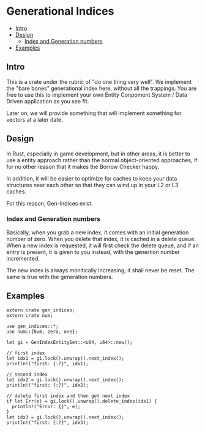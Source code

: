 Generational Indices
=========================================================================

-   [Intro](#intro)
-   [Design](#design)
    -   [Index and Generation numbers](#index-and-generation-numbers)
-   [Examples](#examples)

Intro
-----

This is a crate under the rubric of \"do one thing very well\". We
implement the \"bare bones\" generational index here, without all the
trappings. You are free to use this to implement your own Entity
Conpoment System / Data Driven application as you see fit.

Later on, we will provide something that will implement something for
vectors at a later date.

Design
------

In Rust, especially in game development, but in other areas, it is
better to use a entity approach rather than the normal object-oriented
approaches, if for no other reason that it makes the Borrow Checker
happy.

In addition, it will be easier to optimize for caches to keep your data
structures near each other so that they can wind up in your L2 or L3
caches.

For this reason, Gen-Indices exist.

### Index and Generation numbers

Basically, when you grab a new index, it comes with an initial
generation number of zero. When you delete that index, it is cached in a
delete queue. When a new index is requested, it will first check the
delete queue, and if an entry is present, it is given to you instead,
with the genertion number incremented.

The new index is always monitically increasing; it shall never be reset.
The same is true with the generation numbers.

Examples
--------

``` {.rust}
extern crate gen_indices;
extern crate num;

use gen_indices::*;
use num::{Num, zero, one};

let gi = GenIndexEntitySet::<u64, u64>::new();

// first index
let idx1 = gi.lock().unwrap().next_index();
println!("first: {:?}", idx1);

// second index
let idx2 = gi.lock().unwrap().next_index();
println!("first: {:?}", idx2);

// delete first index and then get next index
if let Err(e) = gi.lock().unwrap().delete_index(idx1) {
  println!("Error: {}", e);
}
let idx3 = gi.lock().unwrap().next_index();
println!("first: {:?}", idx3);
```
